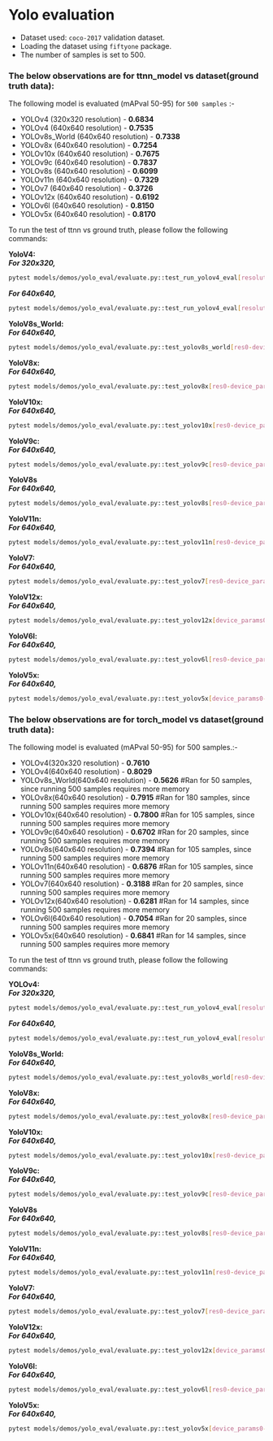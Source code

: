 # Yolo evaluation

- Dataset used: `coco-2017` validation dataset.
- Loading the dataset using `fiftyone` package.
- The number of samples is set to 500.

### The below observations are for ttnn_model vs dataset(ground truth data):

The following model is evaluated (mAPval 50-95) for `500 samples` :-
-   YOLOv4 (320x320 resolution) - **0.6834**
-   YOLOv4 (640x640 resolution) - **0.7535**
-   YOLOv8s_World (640x640 resolution) - **0.7338**
-   YOLOv8x (640x640 resolution) - **0.7254**
-   YOLOv10x (640x640 resolution) - **0.7675**
-   YOLOv9c (640x640 resolution) - **0.7837**
-   YOLOv8s (640x640 resolution) - **0.6099**
-   YOLOv11n (640x640 resolution) - **0.7329**
-   YOLOv7 (640x640 resolution) - **0.3726**
-   YOLOv12x (640x640 resolution) - **0.6192**
-   YOLOv6l (640x640 resolution) - **0.8150**
-   YOLOv5x (640x640 resolution) - **0.8170**

To run the test of ttnn vs ground truth, please follow the following commands:

**YoloV4:** <br>
**_For 320x320,_**<br>
 ```sh
 pytest models/demos/yolo_eval/evaluate.py::test_run_yolov4_eval[resolution0-1-act_dtype0-weight_dtype0-device_params0-tt_model]
 ```

**_For 640x640,_**<br>
 ```sh
 pytest models/demos/yolo_eval/evaluate.py::test_run_yolov4_eval[resolution1-1-act_dtype0-weight_dtype0-device_params0-tt_model]
 ```

**YoloV8s_World:** <br>
**_For 640x640,_**<br>
 ```sh
 pytest models/demos/yolo_eval/evaluate.py::test_yolov8s_world[res0-device_params0-tt_model]
 ```

**YoloV8x:** <br>
**_For 640x640,_**<br>
 ```sh
 pytest models/demos/yolo_eval/evaluate.py::test_yolov8x[res0-device_params0-tt_model]
 ```

**YoloV10x:** <br>
**_For 640x640,_**<br>
 ```sh
 pytest models/demos/yolo_eval/evaluate.py::test_yolov10x[res0-device_params0-tt_model]
 ```

**YoloV9c:** <br>
**_For 640x640,_**<br>
 ```sh
 pytest models/demos/yolo_eval/evaluate.py::test_yolov9c[res0-device_params0-tt_model]
 ```

**YoloV8s** <br>
**_For 640x640,_**<br>
 ```sh
 pytest models/demos/yolo_eval/evaluate.py::test_yolov8s[res0-device_params0-tt_model]
 ```

**YoloV11n:** <br>
**_For 640x640,_**<br>
 ```sh
 pytest models/demos/yolo_eval/evaluate.py::test_yolov11n[res0-device_params0-tt_model]
 ```

**YoloV7:** <br>
**_For 640x640,_**<br>
 ```sh
 pytest models/demos/yolo_eval/evaluate.py::test_yolov7[res0-device_params0-tt_model]
 ```

 **YoloV12x:** <br>
**_For 640x640,_**<br>
 ```sh
 pytest models/demos/yolo_eval/evaluate.py::test_yolov12x[device_params0-tt_model]
 ```

**YoloV6l:** <br>
**_For 640x640,_**<br>
 ```sh
 pytest models/demos/yolo_eval/evaluate.py::test_yolov6l[res0-device_params0-tt_model]
 ```

 **YoloV5x:** <br>
**_For 640x640,_**<br>
 ```sh
 pytest models/demos/yolo_eval/evaluate.py::test_yolov5x[device_params0-tt_model]
 ```

### The below observations are for torch_model vs dataset(ground truth data):

The following model is evaluated (mAPval 50-95) for 500 samples.:-
-   YOLOv4(320x320 resolution) - **0.7610**
-   YOLOv4(640x640 resolution) - **0.8029**
-   YOLOv8s_World(640x640 resolution) - **0.5626**  #Ran for 50 samples, since running 500 samples requires more memory
-   YOLOv8x(640x640 resolution) - **0.7915**      #Ran for 180 samples, since running 500 samples requires more memory
-   YOLOv10x(640x640 resolution) - **0.7800**    #Ran for 105 samples, since running 500 samples requires more memory
-   YOLOv9c(640x640 resolution) - **0.6702**    #Ran for 20 samples, since running 500 samples requires more memory
-   YOLOv8s(640x640 resolution) - **0.7394**   #Ran for 105 samples, since running 500 samples requires more memory
-   YOLOv11n(640x640 resolution) - **0.6876**   #Ran for 105 samples, since running 500 samples requires more memory
-   YOLOv7(640x640 resolution) - **0.3188**    #Ran for 20 samples, since running 500 samples requires more memory
-   YOLOv12x(640x640 resolution) - **0.6281**   #Ran for 14 samples, since running 500 samples requires more memory
-   YOLOv6l(640x640 resolution) - **0.7054**   #Ran for 20 samples, since running 500 samples requires more memory
-   YOLOv5x(640x640 resolution) - **0.6841**   #Ran for 14 samples, since running 500 samples requires more memory

To run the test of ttnn vs ground truth, please follow the following commands:

**YOLOv4:** <br>
**_For 320x320,_**<br>
```sh
pytest models/demos/yolo_eval/evaluate.py::test_run_yolov4_eval[resolution0-1-act_dtype0-weight_dtype0-device_params0-torch_model]
```

**_For 640x640,_**<br>
```sh
pytest models/demos/yolo_eval/evaluate.py::test_run_yolov4_eval[resolution1-1-act_dtype0-weight_dtype0-device_params0-torch_model]
```

**YoloV8s_World:** <br>
**_For 640x640,_**<br>
 ```sh
 pytest models/demos/yolo_eval/evaluate.py::test_yolov8s_world[res0-device_params0-torch_model]
 ```

 **YoloV8x:** <br>
**_For 640x640,_**<br>
 ```sh
 pytest models/demos/yolo_eval/evaluate.py::test_yolov8x[res0-device_params0-torch_model]
 ```

**YoloV10x:** <br>
**_For 640x640,_**<br>
 ```sh
 pytest models/demos/yolo_eval/evaluate.py::test_yolov10x[res0-device_params0-torch_model]
 ```

**YoloV9c:** <br>
**_For 640x640,_**<br>
 ```sh
 pytest models/demos/yolo_eval/evaluate.py::test_yolov9c[res0-device_params0-torch_model]
 ```

**YoloV8s** <br>
**_For 640x640,_**<br>
 ```sh
 pytest models/demos/yolo_eval/evaluate.py::test_yolov8s[res0-device_params0-torch_model]
 ```

**YoloV11n:** <br>
**_For 640x640,_**<br>
 ```sh
 pytest models/demos/yolo_eval/evaluate.py::test_yolov11n[res0-device_params0-torch_model]
 ```

**YoloV7:** <br>
**_For 640x640,_**<br>
 ```sh
 pytest models/demos/yolo_eval/evaluate.py::test_yolov7[res0-device_params0-torch_model]
 ```

**YoloV12x:** <br>
**_For 640x640,_**<br>
 ```sh
 pytest models/demos/yolo_eval/evaluate.py::test_yolov12x[device_params0-torch_model]
 ```

**YoloV6l:** <br>
**_For 640x640,_**<br>
 ```sh
 pytest models/demos/yolo_eval/evaluate.py::test_yolov6l[res0-device_params0-torch_model]
 ```

**YoloV5x:** <br>
**_For 640x640,_**<br>
 ```sh
 pytest models/demos/yolo_eval/evaluate.py::test_yolov5x[device_params0-torch_model]
 ```

